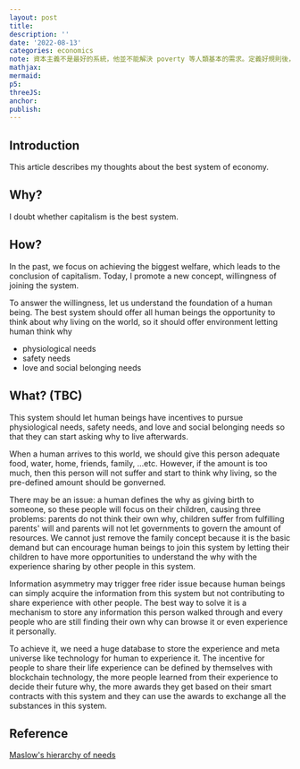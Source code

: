 ```yaml
---
layout: post
title:
description: ''
date: '2022-08-13'
categories: economics
note: 資本主義不是最好的系統，他並不能解決 poverty 等人類基本的需求。定義好規則後，可以用 ML 來預測 steady state 的結果
mathjax:
mermaid:
p5:
threeJS:
anchor:
publish:
---
```


## Introduction

This article describes my thoughts about the best system of economy.

## Why?

I doubt whether capitalism is the best system.

## How?

In the past, we focus on achieving the biggest welfare, which leads to the conclusion of capitalism. Today, I promote a new concept, willingness of joining the system.

To answer the willingness, let us understand the foundation of a human being. The best system should offer all human beings the opportunity to think about why living on the world, so it should offer environment letting human think why

* physiological needs
* safety needs
* love and social belonging needs

## What? (TBC)

This system should let human beings have incentives to pursue physiological needs, safety needs, and love and social belonging needs so that they can start asking why to live afterwards.

When a human arrives to this world, we should give this person adequate food, water, home, friends, family, ...etc. However, if the amount is too much, then this person will not suffer and start to think why living, so the pre-defined amount should be gonverned.

There may be an issue: a human defines the why as giving birth to someone, so these people will focus on their children, causing three problems: parents do not think their own why, children suffer from fulfilling parents' will and parents will not let governments to govern the amount of resources. We cannot just remove the family concept because it is the basic demand but can encourage human beings to join this system by letting their children to have more opportunities to understand the why with the experience sharing by other people in this system.

Information asymmetry may trigger free rider issue because human beings can simply acquire the information from this system but not contributing to share experience with other people. The best way to solve it is a mechanism to store any information this person walked through and every people who are still finding their own why can browse it or even experience it personally.

To achieve it, we need a huge database to store the experience and meta universe like technology for human to experience it. The incentive for people to share their life experience can be defined by themselves with blockchain technology, the more people learned from their experience to decide their future why, the more awards they get based on their smart contracts with this system and they can use the awards to exchange all the substances in this system.

## Reference

[Maslow's hierarchy of needs](https://en.wikipedia.org/wiki/Maslow%27s_hierarchy_of_needs)
